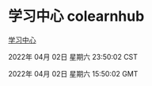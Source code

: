 # 学习中心 colearnhub
[学习中心](http://59.174.25.134:56308/colearnhub/)

2022年 04月 02日 星期六 23:50:02 CST

2022年 04月 02日 星期六 15:50:02 GMT
